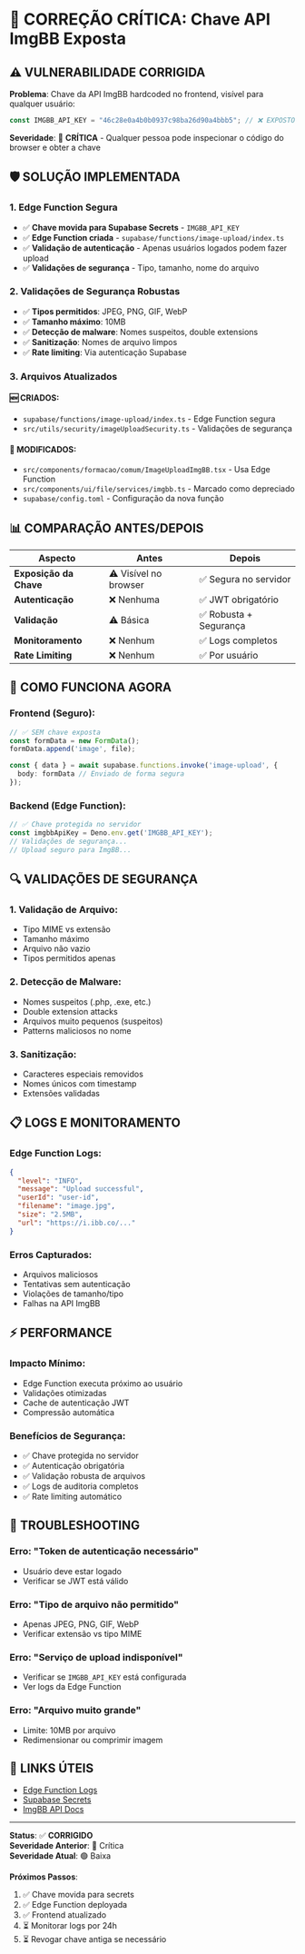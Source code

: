 # 🔐 CORREÇÃO CRÍTICA: Chave API ImgBB Exposta

## ⚠️ VULNERABILIDADE CORRIGIDA

**Problema**: Chave da API ImgBB hardcoded no frontend, visível para qualquer usuário:
```typescript
const IMGBB_API_KEY = "46c28e0a4b0b0937c98ba26d90a4bbb5"; // ❌ EXPOSTO!
```

**Severidade**: 🔴 **CRÍTICA** - Qualquer pessoa pode inspecionar o código do browser e obter a chave

## 🛡️ SOLUÇÃO IMPLEMENTADA

### **1. Edge Function Segura**
- ✅ **Chave movida para Supabase Secrets** - `IMGBB_API_KEY` 
- ✅ **Edge Function criada** - `supabase/functions/image-upload/index.ts`
- ✅ **Validação de autenticação** - Apenas usuários logados podem fazer upload
- ✅ **Validações de segurança** - Tipo, tamanho, nome do arquivo

### **2. Validações de Segurança Robustas**
- ✅ **Tipos permitidos**: JPEG, PNG, GIF, WebP
- ✅ **Tamanho máximo**: 10MB
- ✅ **Detecção de malware**: Nomes suspeitos, double extensions
- ✅ **Sanitização**: Nomes de arquivo limpos
- ✅ **Rate limiting**: Via autenticação Supabase

### **3. Arquivos Atualizados**

#### 🆕 CRIADOS:
- `supabase/functions/image-upload/index.ts` - Edge Function segura
- `src/utils/security/imageUploadSecurity.ts` - Validações de segurança

#### 🔄 MODIFICADOS:
- `src/components/formacao/comum/ImageUploadImgBB.tsx` - Usa Edge Function
- `src/components/ui/file/services/imgbb.ts` - Marcado como depreciado
- `supabase/config.toml` - Configuração da nova função

## 📊 COMPARAÇÃO ANTES/DEPOIS

| Aspecto | Antes | Depois |
|---------|-------|--------|
| **Exposição da Chave** | ⚠️ Visível no browser | ✅ Segura no servidor |
| **Autenticação** | ❌ Nenhuma | ✅ JWT obrigatório |
| **Validação** | ⚠️ Básica | ✅ Robusta + Segurança |
| **Monitoramento** | ❌ Nenhum | ✅ Logs completos |
| **Rate Limiting** | ❌ Nenhum | ✅ Por usuário |

## 🚀 COMO FUNCIONA AGORA

### **Frontend (Seguro)**:
```typescript
// ✅ SEM chave exposta
const formData = new FormData();
formData.append('image', file);

const { data } = await supabase.functions.invoke('image-upload', {
  body: formData // Enviado de forma segura
});
```

### **Backend (Edge Function)**:
```typescript
// ✅ Chave protegida no servidor
const imgbbApiKey = Deno.env.get('IMGBB_API_KEY');
// Validações de segurança...
// Upload seguro para ImgBB...
```

## 🔍 VALIDAÇÕES DE SEGURANÇA

### **1. Validação de Arquivo**:
- Tipo MIME vs extensão
- Tamanho máximo
- Arquivo não vazio
- Tipos permitidos apenas

### **2. Detecção de Malware**:
- Nomes suspeitos (.php, .exe, etc.)
- Double extension attacks
- Arquivos muito pequenos (suspeitos)
- Patterns maliciosos no nome

### **3. Sanitização**:
- Caracteres especiais removidos
- Nomes únicos com timestamp
- Extensões validadas

## 📋 LOGS E MONITORAMENTO

### **Edge Function Logs**:
```json
{
  "level": "INFO",
  "message": "Upload successful",
  "userId": "user-id",
  "filename": "image.jpg",
  "size": "2.5MB",
  "url": "https://i.ibb.co/..."
}
```

### **Erros Capturados**:
- Arquivos maliciosos
- Tentativas sem autenticação  
- Violações de tamanho/tipo
- Falhas na API ImgBB

## ⚡ PERFORMANCE

### **Impacto Mínimo**:
- Edge Function executa próximo ao usuário
- Validações otimizadas
- Cache de autenticação JWT
- Compressão automática

### **Benefícios de Segurança**:
- ✅ Chave protegida no servidor
- ✅ Autenticação obrigatória
- ✅ Validação robusta de arquivos
- ✅ Logs de auditoria completos
- ✅ Rate limiting automático

## 🚨 TROUBLESHOOTING

### **Erro: "Token de autenticação necessário"**
- Usuário deve estar logado
- Verificar se JWT está válido

### **Erro: "Tipo de arquivo não permitido"**
- Apenas JPEG, PNG, GIF, WebP
- Verificar extensão vs tipo MIME

### **Erro: "Serviço de upload indisponível"**
- Verificar se `IMGBB_API_KEY` está configurada
- Ver logs da Edge Function

### **Erro: "Arquivo muito grande"**
- Limite: 10MB por arquivo
- Redimensionar ou comprimir imagem

## 🔗 LINKS ÚTEIS

- [Edge Function Logs](https://supabase.com/dashboard/project/zotzvtepvpnkcoobdubt/functions/image-upload/logs)
- [Supabase Secrets](https://supabase.com/dashboard/project/zotzvtepvpnkcoobdubt/settings/functions)
- [ImgBB API Docs](https://api.imgbb.com/)

---

**Status**: ✅ **CORRIGIDO**  
**Severidade Anterior**: 🔴 Crítica  
**Severidade Atual**: 🟢 Baixa  

**Próximos Passos**:
1. ✅ Chave movida para secrets
2. ✅ Edge Function deployada  
3. ✅ Frontend atualizado
4. ⏳ Monitorar logs por 24h
5. ⏳ Revogar chave antiga se necessário